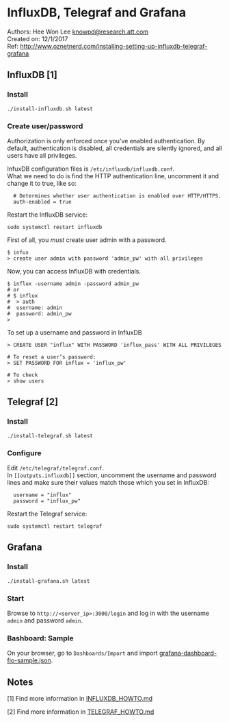 # InfluxDB, Telegraf and Grafana  
Authors: Hee Won Lee <knowpd@research.att.com>  
Created on: 12/1/2017   
Ref: <http://www.oznetnerd.com/installing-setting-up-influxdb-telegraf-grafana> 

## InfluxDB [1]
### Install
```
./install-influxdb.sh latest 
```

### Create user/password  
Authorization is only enforced once you’ve enabled authentication. By default, authentication is disabled, all credentials are silently ignored, and all users have all privileges.  

InfuxDB configuration files is  `/etc/influxdb/influxdb.conf`.  
What we need to do is find the HTTP authentication line, uncomment it and change it to true, like so:
```
  # Determines whether user authentication is enabled over HTTP/HTTPS.
  auth-enabled = true
```
Restart the InfluxDB service:
```
sudo systemctl restart influxdb
```
First of all, you *must* create user admin with a password.
```
$ infux
> create user admin with password 'admin_pw' with all privileges
```
Now, you can access InfluxDB with credentials.
```
$ influx -username admin -password admin_pw
# or 
# $ influx
#  > auth
#  username: admin
#  password: admin_pw
>
```
To set up a username and password in InfluxDB
```
> CREATE USER "influx" WITH PASSWORD 'influx_pass' WITH ALL PRIVILEGES

# To reset a user’s password:
> SET PASSWORD FOR influx = 'influx_pw'

# To check
> show users
```

## Telegraf [2]
### Install
```
./install-telegraf.sh latest
```

### Configure
Edit `/etc/telegraf/telegraf.conf`.  
In `[[outputs.influxdb]]` section, uncomment the username and password lines and make sure their values match those which you set in InfluxDB:
```
  username = "influx"
  password = "influx_pw"
```
Restart the Telegraf service:
```
sudo systemctl restart telegraf
```

## Grafana
### Install
```
./install-grafana.sh latest
```

### Start
Browse to `http://<server_ip>:3000/login`  and log in with the username `admin` and password `admin`.

### Bashboard: Sample
On your browser, go to `Dashboards/Import` and import [grafana-dashboard-fio-sample.json](grafana-dashboard-fio-sample.json).


## Notes
[1] Find more information in [INFLUXDB_HOWTO.md](INFLUXDB_HOWTO.md)

[2] Find more information in [TELEGRAF_HOWTO.md](TELEGRAF_HOWTO.md)

